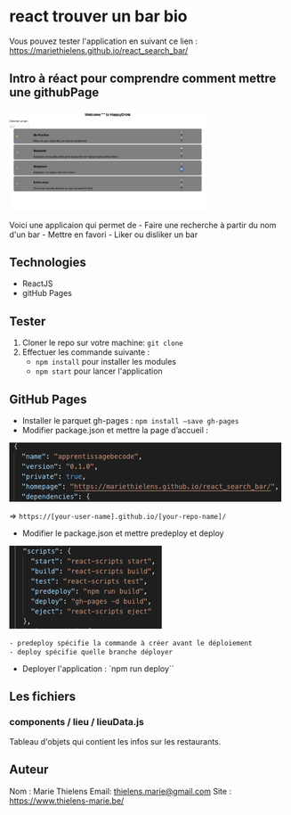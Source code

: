 # react trouver un bar bio

Vous pouvez tester l'application en suivant ce lien : https://mariethielens.github.io/react_search_bar/ 


## Intro à réact pour comprendre comment mettre une githubPage

<img src="./public/miniature.png" style="width:70%;">

Voici une applicaion qui permet de 
    - Faire une recherche à partir du nom d'un bar
    - Mettre en favori
    - Liker ou disliker un bar

## Technologies

- ReactJS
- gitHub Pages

## Tester

1. Cloner le repo sur votre machine: `git clone `
2. Effectuer les commande suivante : 
    - `npm install` pour installer les modules
    - `npm start` pour lancer l'application

## GitHub Pages

- Installer le parquet gh-pages : `npm install —save gh-pages`
- Modifier package.json et mettre la page d’accueil :

<img src="./public/package.png">

=> `https://[your-user-name].github.io/[your-repo-name]/`

- Modifier le package.json et mettre predeploy et deploy

<img src="./public/package2.png">

    - predeploy spécifie la commande à créer avant le déploiement
    - deploy spécifie quelle branche déployer
- Deployer l'application : `npm run deploy``


## Les fichiers

### 

### components / lieu / lieuData.js

Tableau d'objets qui contient les infos sur les restaurants.

## Auteur

Nom : Marie Thielens
Email: thielens.marie@gmail.com
Site : https://www.thielens-marie.be/